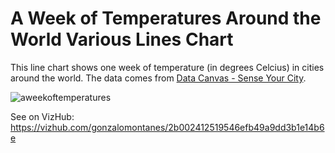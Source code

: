 # A Week of Temperatures Around the World Various Lines Chart
This line chart shows one week of temperature (in degrees Celcius) in cities around the world. The data comes from [Data Canvas - Sense Your City](https://grayarea.org/initiative/data-canvas-sense-your-city/).

![aweekoftemperatures](https://user-images.githubusercontent.com/92688327/144753104-5b756b51-e4ba-4cf1-905e-1fec075cc15e.PNG)

See on VizHub: https://vizhub.com/gonzalomontanes/2b002412519546efb49a9dd3b1e14b6e
